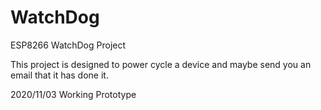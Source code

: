 # WatchDog
ESP8266 WatchDog Project

This project is designed to power cycle a device and maybe send you an email that it has done it.

2020/11/03  Working Prototype

